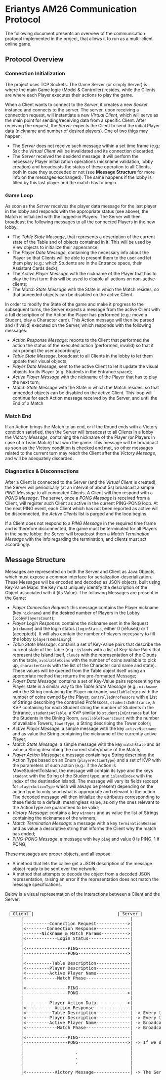 # Eriantys AM26 Communication Protocol

The following document presents an overview of the communication protocol implemented in the project, that allows it to run as a multi-client online game.

## Protocol Overview
### Connection Initialization
The project uses TCP Sockets. The Game Server (or simply Server) is where the main Game logic (Model & Controller) resides, while the Clients are where each Player executes their actions to play the game.

When a Client wants to connect to the *Server*, it creates a new *Socket* instance and connects to the server. The server, upon receiving a connection request, will instantiate a new *Virtual Client*, which will serve as the main point for sending/receiving data from a specific Client.
After receiving the request, the *Server* expects the Client to send the initial Player data (nickname and number of desired players). One of two thigs may happen:
- The *Server* does not receive such message within a set time frame (e.g.: 5s): the *Virtual Client* will be invalidated and its connection discarded;
- The *Server* received the desiderd message: it will perform the necessary Player initialization operations (nickname validation, lobby creation) and broadcasts the status of these operation to all Clients, both in case they succeeded or not (see **Message Structure** for more info on the messages exchanged). The same happens if the lobby is filled by this last player and the match has to begin.

### Game Loop
As soon as the *Server* receives the player data message for the last player in the lobby and responds with the appropriate status (see above), the Match is initialized with the logged-in Players.
The Server will then broadcast the following messages to all the connected Players in the new lobby:
- The *Table State Message*, that represents a description of the current state of the Table and of objects contained in it. This will be used by View objects to initialize their appearance;
- The *Player Data Message*, containing the necessary info about the Player so that Clients will be able to present them to the user and let them play (e.g.: which Students are in the Entrance space, their Assistant Cards deck);
- The *Active Player Message* with the nickname of the Player that has to play the first turn: this will be used to disable all actions on non-active clients;
- The *Match State Message* with the State in which the Match resides, so that unneeded objects can be disabled on the active Client.

In order to modify the State of the game and make it progress to the subsequent turns, the Server expects a message from the active Client with a full description of the Action the Player has performed (e.g.: move a Student, play a Character card). This Action message will then be parsed and (if valid) executed on the Server, which responds with the following messages:
- *Action Response Message*: reports to the Client that performed the action the status of the executed action (performed, invalid) so that it can prompt the user accordingly;
- *Table State Message*, broadcast to all Clients in the lobby to let them update their visual objects;
- *Player Data Message*, sent to the active Client to let it update the visual objects for its Player (e.g. Students in the Entrance space);
- *Active Player Message* with the nickname of the Player that has to play the next turn;
- *Match State Message* with the State in which the Match resides, so that unneeded objects can be disabled on the active Client.
This loop will continue for each Action message received by the Server, and until the End of a Match

### Match End
If an Action brings the Match to an end, or if the Round ends with a Victory condition satisfied, then the Server will broadcast to all Clients in a lobby the *Victory Message*, containing the nickname of the Player (or Players in case of a Team Match) that won the game. This message will be broadcast as soon as the Victory condition is checked and met, so other messages related to the current turn may reach the Client after the *Victory Message*, and will be adequately discarded.

### Diagnostics & Disconnections
After a Client is connected to the Server (and the *Virtual Client* is created), the Server will periodically (at an interval of about 5s) broadcast a simple *PING Message* to all connected Clients. A Client will then respond with a *PONG Message*. The server, once a *PONG Message* is received from a Client, will register such Client as active in the current PING-PONG loop. At the next PING event, each Client which has not been reported as active will be disconnected, the *Active Clients* list is purged and the loop begins.

If a Client does not respond to a *PING Message* in the required time frame and is therefore disconnected, the game must be terminated for all Players in the same lobby: the Server will broadcast them a *Match Termination Message* with the info regarding the termination, and clients must act accordingly.

## Message Structure
Messages are represented on both the Server and Client as Java Objects, which must expose a common interface for serialization-deserialization. These Messages will be encoded and decoded as JSON objects, built using Key-Value Maps: the Key must uniquely identify the description of the Object associated with it (its Value).
The following Messages are present in the Game:
- *Player Connection Request*: this message contains the Player nickname (key `nickname`) and the desired number of Players in the Lobby (`lobbyPlayersCount`);
- *Player Login Response*: contains the nickname sent in the Request (`nickname`) and the login status (`loginStatus`, either 0 (refused) or 1 (accepted)). It will also contain the number of players necessary to fill the lobby (`playersRemaining`);
- *Table State Message*: contains a set of Key-Value pairs that describe the current state of the Table (e.g.: `islands` with a list of Key-Value Pairs that represent the Island itself, `clouds` with the representation of the Clouds on the table, `availableCoins` with the number of coins available to pick up, `characterCards` with the list of the Character card name and state). These values will be queried from the Table object itself using an appropriate method that returns the pre-formatted Message;
- *Player Data Message*: contains a set of Key-Value pairs representing the Player state in a similar way to the *Table State Message* (e.g.: `nickname` with the String containing the Player nickname, `availableCoins` with the number of coins owned by the Player, `controlledProfessors` with a List of Strings describing the controlled Professors, `studentsInEntrance`, a KVP containing for each Student string the number of Students in the Entrance, `studentsAtTable`, a KVP similar to `studentsInEntrance` but for the Students in the Dining Room, `availableTowersCount` with the number of available Towers, `towerType`, a String describing the Tower color);
- *Active Player Message*: a simple message with the key `activeNickname` and as value the String containing the nickname of the currently active Player;
- *Match State Message*: a simple message with the key `matchState` and as value a String describing the current state/phase of the Match;
- *Player Action Message*: a message containing a String describing the Action Type based on an Enum (`playerActionType`) and a set of KVP with the parameters of such action (e.g.: if the Action is MoveStudentToIsland, the message will contain its type and the keys `student` with the String of the Student type, and `islandIndex` with the index of the destination Island). The message will vary its fields (except for `playerActionType` which will always be present) depending on the action type to only send what is appropriate and relevant to the action. The decoded message will then initialize the attributes corresponding to these fields to a default, meaningless value, as only the ones relevant to the ActionType are guaranteed to be valid;
- *Victory Message*: contains a key `winners` and as value the list of Strings containing the nicknames of the winners;
- *Match Termination Message*: a message with a key `terminationReason` and as value a descriptive string that informs the Client why the match has ended;
- *PING-PONG Message*: a message with key `ping` and value 0 is PING, 1 if PONG;

These messages are proper objects, and all expose:
- A method that lets the callee get a JSON description of the message object ready to be sent over the network;
- A method that attempts to decode the object from a decoded JSON representation, raising an error if the representation does not match the message specifications.

Below is a visual representation of the interactions between a Client and the Server:
<pre>
  ________                                  ________
 | Client |                                | Server | 
  ‾‾‾‾|‾‾‾                                  ‾‾‾‾|‾‾‾
      |----------Connection Request------------>|   
      |<--------Connection Response-------------|   
      |-------Nickname & Match Params---------->|   
      |<------------Login Status----------------|   
      |                                         |
      |<----------------PING--------------------|
      |-----------------PONG------------------->|  
      |                                         |
      |<----------Table Description-------------|   
      |<---------Player Description-------------|   
      |<---------Active Player Name-------------|   
      |<------------Match Phase-----------------|   
      |                                         |
      |<----------------PING--------------------|
      |-----------------PONG------------------->|
      |                                         |
      |----------Player Action Data------------>|   
      |<-----------Action Response--------------|   
      |<----------Table Description-------------| -> Every time the Player performs an Action, the description of what the Table contains (Students, cards, clouds, islands) is sent to all Clients so that they can update their Views
      |<---------Player Description-------------| -> Every time the Player performs an Action, the description of what the Player owns is sent to the Client controlling that Player
      |<---------Active Player Name-------------| -> Broadcasts the nickname of the Player who has to perform the next action
      |<------------Match Phase-----------------| -> Broadcasts the current match phase
      |                                         |
      |<----------------PING--------------------|
      |-----------------PONG------------------->| -> If we don't receive a PONG response the Client will be disconnected and the match ends immediately
      |                                         |
      |                    .                    |
      |                    .                    |
      |                    .                    |
      |                                         |
      |<-----------Victory Message--------------| -> The Server also disconnects all Clients so that they can start a new Match by reconnecting to the server
</pre>